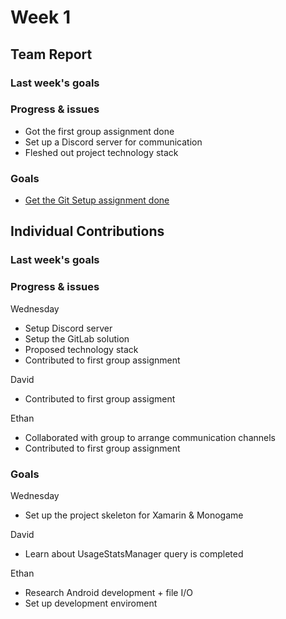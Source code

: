 # Week 1 #
## Team Report ##
### Last week's goals ###
### Progress & issues ###
- Got the first group assignment done
- Set up a Discord server for communication
- Fleshed out project technology stack
### Goals ###
- [Get the Git Setup assignment done](https://homes.cs.washington.edu/~rjust/courses/2021Spring/CSE403/project/project03.html)
## Individual Contributions
### Last week's goals ###
### Progress & issues ###
Wednesday
- Setup Discord server
- Setup the GitLab solution
- Proposed technology stack
- Contributed to first group assignment

David
- Contributed to first group assigment

Ethan
- Collaborated with group to arrange communication channels
- Contributed to first group assignment

### Goals ###
Wednesday
- Set up the project skeleton for Xamarin & Monogame

David
- Learn about UsageStatsManager query is completed

Ethan
- Research Android development + file I/O
- Set up development enviroment
